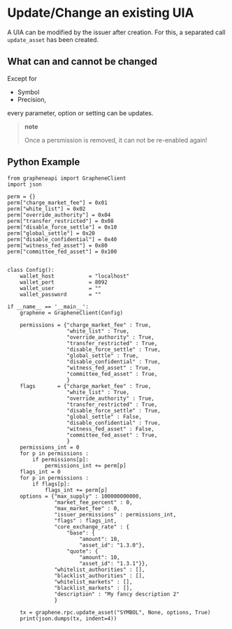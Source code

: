 Update/Change an existing UIA
=============================

A UIA can be modified by the issuer after creation. For this, a
separated call `update_asset` has been created.

What can and cannot be changed
------------------------------

Except for

-   Symbol
-   Precision,

every parameter, option or setting can be updates.

> **note**
>
> Once a persmission is removed, it can not be re-enabled again!

Python Example
--------------

``` {.sourceCode .python}
from grapheneapi import GrapheneClient
import json

perm = {}
perm["charge_market_fee"] = 0x01
perm["white_list"] = 0x02
perm["override_authority"] = 0x04
perm["transfer_restricted"] = 0x08
perm["disable_force_settle"] = 0x10
perm["global_settle"] = 0x20
perm["disable_confidential"] = 0x40
perm["witness_fed_asset"] = 0x80
perm["committee_fed_asset"] = 0x100


class Config():
    wallet_host           = "localhost"
    wallet_port           = 8092
    wallet_user           = ""
    wallet_password       = ""

if __name__ == '__main__':
    graphene = GrapheneClient(Config)

    permissions = {"charge_market_fee" : True,
                   "white_list" : True,
                   "override_authority" : True,
                   "transfer_restricted" : True,
                   "disable_force_settle" : True,
                   "global_settle" : True,
                   "disable_confidential" : True,
                   "witness_fed_asset" : True,
                   "committee_fed_asset" : True,
                   }
    flags       = {"charge_market_fee" : True,
                   "white_list" : True,
                   "override_authority" : True,
                   "transfer_restricted" : True,
                   "disable_force_settle" : True,
                   "global_settle" : False,
                   "disable_confidential" : True,
                   "witness_fed_asset" : False,
                   "committee_fed_asset" : True,
                   }
    permissions_int = 0
    for p in permissions :
        if permissions[p]:
            permissions_int += perm[p]
    flags_int = 0
    for p in permissions :
        if flags[p]:
            flags_int += perm[p]
    options = {"max_supply" : 100000000000,
               "market_fee_percent" : 0,
               "max_market_fee" : 0,
               "issuer_permissions" : permissions_int,
               "flags" : flags_int,
               "core_exchange_rate" : {
                   "base": {
                       "amount": 10,
                       "asset_id": "1.3.0"},
                   "quote": {
                       "amount": 10,
                       "asset_id": "1.3.1"}},
               "whitelist_authorities" : [],
               "blacklist_authorities" : [],
               "whitelist_markets" : [],
               "blacklist_markets" : [],
               "description" : "My fancy description 2"
               }

    tx = graphene.rpc.update_asset("SYMBOL", None, options, True)
    print(json.dumps(tx, indent=4))
```
